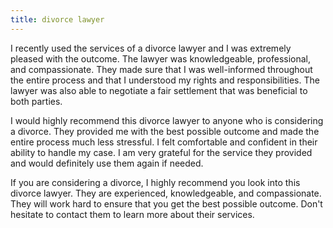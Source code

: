 ```yaml
---
title: divorce lawyer
---
```


I recently used the services of a divorce lawyer and I was extremely pleased with the outcome. The lawyer was knowledgeable, professional, and compassionate. They made sure that I was well-informed throughout the entire process and that I understood my rights and responsibilities. The lawyer was also able to negotiate a fair settlement that was beneficial to both parties.

I would highly recommend this divorce lawyer to anyone who is considering a divorce. They provided me with the best possible outcome and made the entire process much less stressful. I felt comfortable and confident in their ability to handle my case. I am very grateful for the service they provided and would definitely use them again if needed.

If you are considering a divorce, I highly recommend you look into this divorce lawyer. They are experienced, knowledgeable, and compassionate. They will work hard to ensure that you get the best possible outcome. Don't hesitate to contact them to learn more about their services.